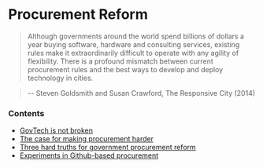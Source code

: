 # Procurement Reform

> Although governments around the world spend billions of dollars a year buying software, hardware and consulting services, existing rules make it extraordinarily difficult to operate with any agility of flexibility. There is a profound mismatch between current procurement rules and the best ways to develop and deploy technology in cities. 

> -- Steven Goldsmith and Susan Crawford, The Responsive City (2014)

### Contents

* [GovTech is not broken](#)
* [The case for making procurement harder](#)
* [Three hard truths for government procurement reform](#)
* [Experiments in Github-based procurement](#)